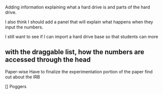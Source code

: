 Adding information explaining what a hard drive is and parts of the hard drive.

I also think I should add a panel that will explain what happens when they input the numbers.

I still want to see if I can import a hard drive base so that students can more

with the draggable list, how the numbers are accessed through the head
-----------------------------------------------

Paper-wise 
Have to finalize the experimentation portion of the paper find out about the IRB


[] Poggers

